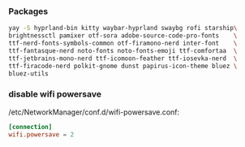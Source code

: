 ### Packages

```bash
yay -S hyprland-bin kitty waybar-hyprland swaybg rofi starship\
brightnessctl pamixer otf-sora adobe-source-code-pro-fonts    \
ttf-nerd-fonts-symbols-common otf-firamono-nerd inter-font    \
ttf-fantasque-nerd noto-fonts noto-fonts-emoji ttf-comfortaa  \
ttf-jetbrains-mono-nerd ttf-icomoon-feather ttf-iosevka-nerd  \
ttf-firacode-nerd polkit-gnome dunst papirus-icon-theme bluez \
bluez-utils
```

### disable wifi powersave

/etc/NetworkManager/conf.d/wifi-powersave.conf:

```conf
[connection]
wifi.powersave = 2
```
